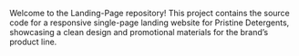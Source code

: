 Welcome to the Landing-Page repository! This project contains the source code for a responsive single-page landing website for Pristine Detergents, showcasing a clean design and promotional materials for the brand’s product line.
